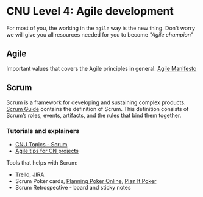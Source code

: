 # CNU Level 4: Agile development

For most of you, the working in the `agile` way is the new thing. Don't worry we will give you all resources needed for you to become _"Agile champion"_

## Agile

Important values that covers the Agile principles in general: [Agile Manifesto](https://agilemanifesto.org/principles.html)

## Scrum

Scrum is a framework for developing and sustaining complex products. [Scrum Guide](https://scrumguides.org/scrum-guide.html) contains the definition of Scrum. This definition consists of Scrum’s roles, events, artifacts, and the rules that bind them together.

### Tutorials and explainers

- [CNU Topics - Scrum](../CNU%20Topics/2022-05/CNU%20Topics%20-%20Scrum.pdf)
- [Agile tips for CN projects](https://www.youtube.com/watch?v=AguqWO38Alo)

Tools that helps with Scrum:

- [Trello](https://trello.com), [JIRA](https://www.atlassian.com/software/jira)
- Scrum Poker cards, [Planning Poker Online](https://planningpokeronline.com/), [Plan It Poker](https://www.planitpoker.com/)
- Scrum Retrospective - board and sticky notes
